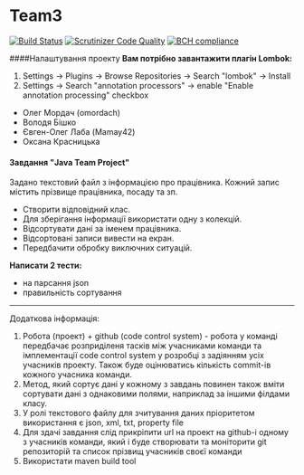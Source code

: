 # Team3
[![Build Status](https://travis-ci.org/omordach/java-team-project-team3.svg?branch=master)](https://travis-ci.org/omordach/java-team-project-team3) [![Scrutinizer Code Quality](https://scrutinizer-ci.com/g/omordach/java-team-project-team3/badges/quality-score.png?b=master)](https://scrutinizer-ci.com/g/omordach/java-team-project-team3/?branch=master) [![BCH compliance](https://bettercodehub.com/edge/badge/omordach/java-team-project-team3?branch=master)](https://bettercodehub.com/)

####Налаштування проекту
**Вам потрібно завантажити плагін Lombok:**
  1. Settings -> Plugins -> Browse Repositories -> Search "lombok" -> Install
  2. Settings -> Search "annotation processors" -> enable "Enable annotation processing" checkbox

 - Олег Мордач (omordach)
 - Володя Бішко
 - Євген-Олег Лаба (Mamay42)
 - Оксана Красницька

#### Завдання "Java Team Project"
Задано текстовий файл з інформацією про працівника. Кожний запис містить прізвище працівника, посаду та зп. 
- Створити відповідний клас.
- Для зберігання інформації використати одну з колекцій.
- Відсортувати дані за іменем працівника. 
- Відсортовані записи вивести на екран. 
- Передбачити обробку виключних ситуацій.

**Написати 2 тести:**
- на парсання json 
- правильність сортування

------------------------------------------------------------------

Додаткова інформація:
1. Робота (проект) + github (code control system) - робота у команді передбачає розприділеня тасків між учасниками команди та імплементації code control system у розробці з задіянням усіх учасників проекту. Також буде оцінюватись кількість commit-ів кожного учасника команди.
2. Метод, який сортує дані у кожному з завдань повинен також вміти сортувати дані з однаковими полями, наприклад за іншими філдами класу.
3. У ролі текстового файлу для зчитування даних пріоритетом використання є json, xml, txt, property file
4. Для здачі завдання слід прикріпити url на проект на github-i одному з учасників команди, який і буде створювати та моніторити git репозиторій та список прізвищ учасників своєї команди
5. Використати maven build tool
